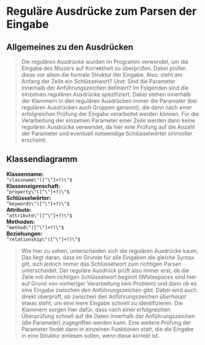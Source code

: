 # Reguläre Ausdrücke zum Parsen der Eingabe

## Allgemeines zu den Ausdrücken

> Die regulären Ausdrücke wurden im Programm verwendet, um die Eingabe des Ntuzers auf Korrektheit zu überprüfen. Dabei prüfen diese vor allem die formale Struktur der Eingabe. Also: steht am Anfang der Zeile ein Schlüsselwort? Und: Sind die Parameter innerhalb der Anführungszeichen definiert? Im Folgenden sind die einzelnen regulären Ausdrücke spezifiziert. Dabei stehen innerhalb der Klammern in den regulären Ausdrücken immer die Paramater (bei regulären Ausdrücken auch Gruppen genannt), die dann nach einer erfolgreichen Prüfung der Eingabe verarbeitet werden können. Für die Verarbeitung der einzelnen Parameter einer Zeile werden dann keine regulären Ausdrücke verwendet, da hier eine Prüfung auf die Anzahl der Parameter und eventuell notwendige Schlüsselwörter sinnvoller erscheint.

## Klassendiagramm

**Klassenname:**  
`^classname\"([^\"]+?)\"$`  
**Klasseneigenschaft:**  
`^property\"([^\"]+?)\"$`  
**Schlüsselwörter:**  
`^keywords\"([^\"]+?)\"$`  
**Attribute:**  
`^attribute\"([^\"]+?)\"$`  
**Methoden:**  
`^method\"([^\"]+?)\"$`  
**Beziehungen:**  
`^relationship\"([^\"]+?)\"$`

> Wie hier zu sehen, unterscheiden sich die regulären Ausdrücke kaum. Das liegt daran, dass im Grunde für alle Eingaben die gleiche Syntax gilt, sich jedoch immer das Schlüsselwort zum richtigen Parsen unterscheidet. Der reguläre Ausdrück prüft also immer erst, ob die Zeile mit dem richtigen Schlüsselwort beginnt (Whitespaces sind hier auf Grund von vorheriger Verarbeitung kein Problem) und dann ob es eine Eingabe zwischen den Anführungszeichen gibt. Dabei wird auch direkt überprüft, ob zwischen den Anführungszeichen *überhaupt* etwas steht, um eine leere Eingabe schnell zu identifizieren. Die Klammern sorgen hier dafür, dass nach einer erfolgreichen Überprüfung schnell auf die Daten innerhalb der Anführungszeichen (die Parameter) zugegriffen werden kann. Eine weitere Prüfung der Parameter findet dann in einzelnen Funktionen statt, die die Eingabe in eine Struktur einlesen sollen, wenn diese korrekt ist.
